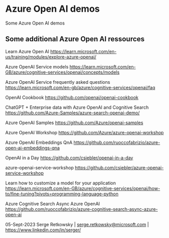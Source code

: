 # Azure Open AI demos
Some Azure Open AI demos


## Some additional Azure Open AI ressources
Learn Azure Open AI
https://learn.microsoft.com/en-us/training/modules/explore-azure-openai/

Azure OpenAI Service models
https://learn.microsoft.com/en-GB/azure/cognitive-services/openai/concepts/models

Azure OpenAI Service frequently asked questions
https://learn.microsoft.com/en-gb/azure/cognitive-services/openai/faq

OpenAI Cookbook
https://github.com/openai/openai-cookbook

ChatGPT + Enterprise data with Azure OpenAI and Cognitive Search
https://github.com/Azure-Samples/azure-search-openai-demo/

Azure OpenAI Samples
https://github.com/Azure/openai-samples

Azure OpenAI Workshop
https://github.com/Azure/azure-openai-workshop

Azure OpenAI Embeddings QnA
https://github.com/ruoccofabrizio/azure-open-ai-embeddings-qna

OpenAI in a Day
https://github.com/csiebler/openai-in-a-day

azure-openai-service-workshop
https://github.com/csiebler/azure-openai-service-workshop

Learn how to customize a model for your application
https://learn.microsoft.com/en-GB/azure/cognitive-services/openai/how-to/fine-tuning?pivots=programming-language-python

Azure Cognitive Search Async Azure OpenAI
https://github.com/ruoccofabrizio/azure-cognitive-search-async-azure-open-ai

05-Sept-2023
Serge Retkowsky | serge.retkowsky@microsoft.com | https://www.linkedin.com/in/serger/
